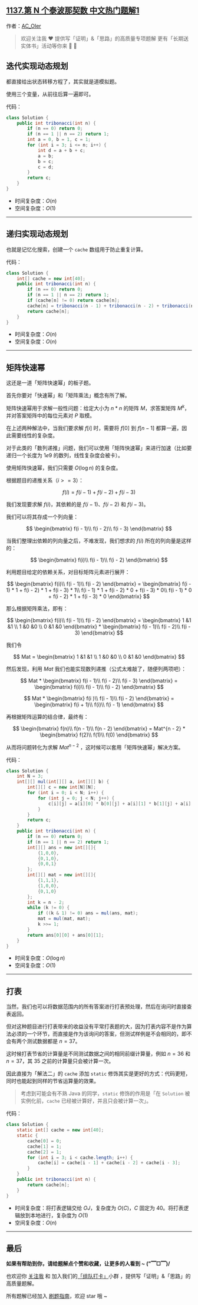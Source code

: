 ## [1137.第 N 个泰波那契数 中文热门题解1](https://leetcode.cn/problems/n-th-tribonacci-number/solutions/100000/gong-shui-san-xie-yi-ti-si-jie-die-dai-d-m1ie)

作者：[AC_OIer](https://leetcode.cn/u/AC_OIer)

> 欢迎关注我 ❤️ 提供写「证明」&「思路」的高质量专项题解
更有「长期送实体书」活动等你来 🎉 🎉 

## 迭代实现动态规划

都直接给出状态转移方程了，其实就是道模拟题。

使用三个变量，从前往后算一遍即可。

代码：
```Java []
class Solution {
    public int tribonacci(int n) {
        if (n == 0) return 0;
        if (n == 1 || n == 2) return 1;
        int a = 0, b = 1, c = 1;
        for (int i = 3; i <= n; i++) {
            int d = a + b + c;
            a = b;
            b = c;
            c = d;
        }
        return c;
    }
}
```
* 时间复杂度：$O(n)$
* 空间复杂度：$O(1)$

---

## 递归实现动态规划

也就是记忆化搜索，创建一个 `cache` 数组用于防止重复计算。

代码：
```Java []
class Solution {
    int[] cache = new int[40];
    public int tribonacci(int n) {
        if (n == 0) return 0;
        if (n == 1 || n == 2) return 1;
        if (cache[n] != 0) return cache[n];
        cache[n] = tribonacci(n - 1) + tribonacci(n - 2) + tribonacci(n - 3); 
        return cache[n];
    }
}
```
* 时间复杂度：$O(n)$
* 空间复杂度：$O(n)$

---

## 矩阵快速幂

这还是一道「矩阵快速幂」的板子题。

首先你要对「快速幂」和「矩阵乘法」概念有所了解。

矩阵快速幂用于求解一般性问题：给定大小为 $n * n$ 的矩阵 $M$，求答案矩阵 $M^k$，并对答案矩阵中的每位元素对 $P$ 取模。

在上述两种解法中，当我们要求解 $f[i]$ 时，需要将 $f[0]$ 到 $f[n - 1]$ 都算一遍，因此需要线性的复杂度。

对于此类的「数列递推」问题，我们可以使用「矩阵快速幂」来进行加速（比如要递归一个长度为 $1e9$ 的数列，线性复杂度会被卡）。

使用矩阵快速幂，我们只需要 $O(\log{n})$ 的复杂度。

根据题目的递推关系（$i >= 3$）：

$$
f(i) = f(i - 1) + f(i - 2) + f(i - 3)
$$

我们发现要求解 $f(i)$，其依赖的是 $f(i - 1)$、$f(i - 2)$ 和 $f(i - 3)$。

我们可以将其存成一个列向量：

$$
\begin{bmatrix}
f(i - 1)\\ 
f(i - 2)\\ 
f(i - 3)
\end{bmatrix}
$$

当我们整理出依赖的列向量之后，不难发现，我们想求的 $f(i)$ 所在的列向量是这样的：

$$
\begin{bmatrix}
f(i)\\ 
f(i - 1)\\ 
f(i - 2)
\end{bmatrix}
$$

利用题目给定的依赖关系，对目标矩阵元素进行展开：

$$
\begin{bmatrix}
f(i)\\ 
f(i - 1)\\ 
f(i - 2)
\end{bmatrix} = \begin{bmatrix}
f(i - 1) * 1 + f(i - 2) * 1 + f(i - 3) * 1\\ 
f(i - 1) * 1 + f(i - 2) * 0 + f(i - 3) * 0\\ 
f(i - 1) * 0 + f(i - 2) * 1 + f(i - 3) * 0
\end{bmatrix}
$$

那么根据矩阵乘法，即有：

$$
\begin{bmatrix}
f(i)\\ 
f(i - 1)\\ 
f(i - 2)
\end{bmatrix} = \begin{bmatrix}
1 &1 &1 \\ 
1 &0 &0 \\ 
0 &1 &0 
\end{bmatrix} * \begin{bmatrix}
f(i - 1)\\ 
f(i - 2)\\ 
f(i - 3)
\end{bmatrix} 
$$

我们令

$$
Mat = \begin{bmatrix}
1 &1 &1 \\ 
1 &0 &0 \\ 
0 &1 &0 
\end{bmatrix}
$$

然后发现，利用 $Mat$ 我们也能实现数列递推（公式太难敲了，随便列两项吧）：

$$
Mat * \begin{bmatrix}
f(i - 1)\\ 
f(i - 2)\\ 
f(i - 3)
\end{bmatrix} = \begin{bmatrix}
f(i)\\ 
f(i - 1)\\ 
f(i - 2)
\end{bmatrix} 
$$

$$
Mat * \begin{bmatrix}
f(i )\\ 
f(i - 1)\\ 
f(i - 2)
\end{bmatrix} = \begin{bmatrix}
f(i + 1)\\ 
f(i)\\ 
f(i - 1)
\end{bmatrix} 
$$

再根据矩阵运算的结合律，最终有：

$$
\begin{bmatrix}
f(n)\\ 
f(n - 1)\\ 
f(n - 2)
\end{bmatrix} = Mat^{n - 2} * \begin{bmatrix}
f(2)\\ 
f(1)\\ 
f(0)
\end{bmatrix}
$$

从而将问题转化为求解 $Mat^{n - 2}$ ，这时候可以套用「矩阵快速幂」解决方案。

代码：
```Java []
class Solution {
    int N = 3;
    int[][] mul(int[][] a, int[][] b) {
        int[][] c = new int[N][N];
        for (int i = 0; i < N; i++) {
            for (int j = 0; j < N; j++) {
                c[i][j] = a[i][0] * b[0][j] + a[i][1] * b[1][j] + a[i][2] * b[2][j];
            }
        }
        return c;
    }
    public int tribonacci(int n) {
        if (n == 0) return 0;
        if (n == 1 || n == 2) return 1;
        int[][] ans = new int[][]{
            {1,0,0},
            {0,1,0},
            {0,0,1}
        };
        int[][] mat = new int[][]{
            {1,1,1},
            {1,0,0},
            {0,1,0}
        };
        int k = n - 2;
        while (k != 0) {
            if ((k & 1) != 0) ans = mul(ans, mat);
            mat = mul(mat, mat);
            k >>= 1;
        }
        return ans[0][0] + ans[0][1];
    }
}
```
* 时间复杂度：$O(\log{n})$
* 空间复杂度：$O(1)$

---

## 打表

当然，我们也可以将数据范围内的所有答案进行打表预处理，然后在询问时直接查表返回。

但对这种题目进行打表带来的收益没有平常打表题的大，因为打表内容不是作为算法必须的一个环节，而直接是作为该询问的答案，但测试样例是不会相同的，即不会有两个测试数据都是 $n = 37$。

这时候打表节省的计算量是不同测试数据之间的相同前缀计算量，例如 $n = 36$ 和 $n = 37$，其 $35$ 之前的计算量只会被计算一次。

因此直接为「解法二」的 `cache` 添加 `static` 修饰其实是更好的方式：代码更短，同时也能起到同样的节省运算量的效果。

> 考虑到可能会有不熟 Java 的同学，`static` 修饰的作用是「在 `Solution` 被实例化前，`cache` 已经被计算好，并且只会被计算一次」。

代码：
```Java []
class Solution {
    static int[] cache = new int[40];
    static {
        cache[0] = 0;
        cache[1] = 1;
        cache[2] = 1;
        for (int i = 3; i < cache.length; i++) {
            cache[i] = cache[i - 1] + cache[i - 2] + cache[i - 3];
        }
    }
    public int tribonacci(int n) {
        return cache[n];
    }
}
```
* 时间复杂度：将打表逻辑交给 $OJ$，复杂度为 $O(C)$，$C$ 固定为 $40$。将打表逻辑放到本地进行，复杂度为 $O(1)$
* 空间复杂度：$O(n)$

---

## 最后

**如果有帮助到你，请给题解点个赞和收藏，让更多的人看到 ~ ("▔□▔)/**

也欢迎你 [关注我](https://oscimg.oschina.net/oscnet/up-19688dc1af05cf8bdea43b2a863038ab9e5.png) 和 加入我们的[「组队打卡」](https://leetcode-cn.com/u/ac_oier/)小群 ，提供写「证明」&「思路」的高质量题解。

所有题解已经加入 [刷题指南](https://github.com/SharingSource/LogicStack-LeetCode/wiki)，欢迎 star 哦 ~
